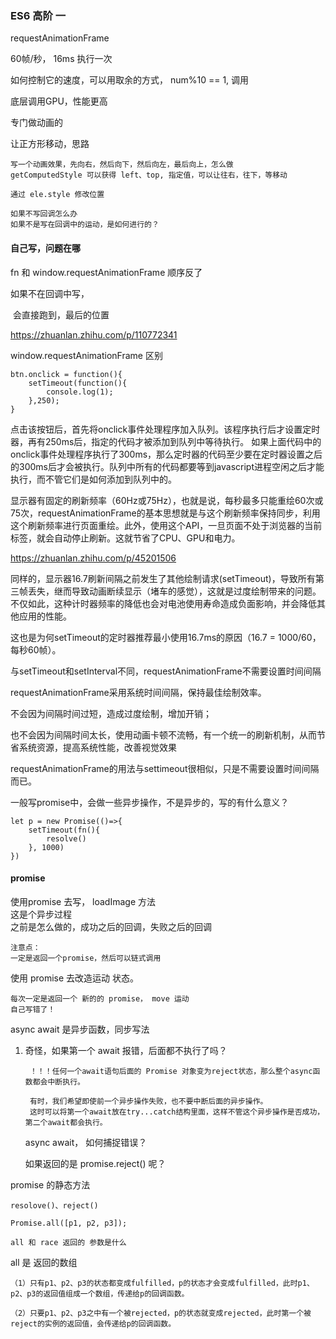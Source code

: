 ### ES6 高阶 一 



requestAnimationFrame

60帧/秒， 16ms 执行一次

如何控制它的速度，可以用取余的方式， num%10 == 1, 调用



底层调用GPU，性能更高

专门做动画的



让正方形移动，思路

```
写一个动画效果，先向右，然后向下，然后向左，最后向上，怎么做
getComputedStyle 可以获得 left、top, 指定值，可以让往右，往下，等移动

通过 ele.style 修改位置

如果不写回调怎么办
如果不是写在回调中的运动，是如何进行的？
```

#### 自己写，问题在哪

fn  和 window.requestAnimationFrame 顺序反了

如果不在回调中写，

​	会直接跑到，最后的位置

https://zhuanlan.zhihu.com/p/110772341

window.requestAnimationFrame 区别

```
btn.onclick = function(){
    setTimeout(function(){
        console.log(1);
    },250);
}
```
点击该按钮后，首先将onclick事件处理程序加入队列。该程序执行后才设置定时器，再有250ms后，指定的代码才被添加到队列中等待执行。 如果上面代码中的onclick事件处理程序执行了300ms，那么定时器的代码至少要在定时器设置之后的300ms后才会被执行。队列中所有的代码都要等到javascript进程空闲之后才能执行，而不管它们是如何添加到队列中的。

显示器有固定的刷新频率（60Hz或75Hz），也就是说，每秒最多只能重绘60次或75次，requestAnimationFrame的基本思想就是与这个刷新频率保持同步，利用这个刷新频率进行页面重绘。此外，使用这个API，一旦页面不处于浏览器的当前标签，就会自动停止刷新。这就节省了CPU、GPU和电力。


https://zhuanlan.zhihu.com/p/45201506


同样的，显示器16.7刷新间隔之前发生了其他绘制请求(setTimeout)，导致所有第三帧丢失，继而导致动画断续显示（堵车的感觉），这就是过度绘制带来的问题。不仅如此，这种计时器频率的降低也会对电池使用寿命造成负面影响，并会降低其他应用的性能。

这也是为何setTimeout的定时器推荐最小使用16.7ms的原因（16.7 = 1000/60，每秒60帧）。


与setTimeout和setInterval不同，requestAnimationFrame不需要设置时间间隔

requestAnimationFrame采用系统时间间隔，保持最佳绘制效率。

不会因为间隔时间过短，造成过度绘制，增加开销；

也不会因为间隔时间太长，使用动画卡顿不流畅，有一个统一的刷新机制，从而节省系统资源，提高系统性能，改善视觉效果

requestAnimationFrame的用法与settimeout很相似，只是不需要设置时间间隔而已。



一般写promise中，会做一些异步操作，不是异步的，写的有什么意义？

```
let p = new Promise(()=>{
	setTimeout(fn(){
		resolve()
	}, 1000)
})
```

#### promise

使用promise 去写， loadImage 方法	
这是个异步过程		
之前是怎么做的，成功之后的回调，失败之后的回调	
	
	注意点：
	一定是返回一个promise，然后可以链式调用
	
	
使用 promise 去改造运动 状态。
	
	每次一定是返回一个 新的的 promise， move 运动
	自己写错了！
	
	
async await 是异步函数，同步写法

1. 奇怪，如果第一个 await 报错，后面都不执行了吗？
	
		！！！任何一个await语句后面的 Promise 对象变为reject状态，那么整个async函数都会中断执行。

		有时，我们希望即使前一个异步操作失败，也不要中断后面的异步操作。
		这时可以将第一个await放在try...catch结构里面，这样不管这个异步操作是否成功，第二个await都会执行。

	async await， 如何捕捉错误？

	如果返回的是 promise.reject() 呢？


promise 的静态方法

	resolove()、reject()
	
	Promise.all([p1, p2, p3]);
	
	all 和 race 返回的 参数是什么
	
	

all 是 返回的数组

	（1）只有p1、p2、p3的状态都变成fulfilled，p的状态才会变成fulfilled，此时p1、p2、p3的返回值组成一个数组，传递给p的回调函数。

	（2）只要p1、p2、p3之中有一个被rejected，p的状态就变成rejected，此时第一个被reject的实例的返回值，会传递给p的回调函数。



















